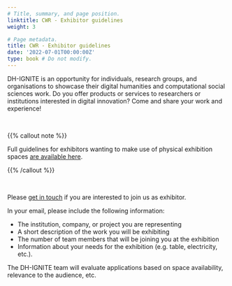 ```yaml
---
# Title, summary, and page position.
linktitle: CWR - Exhibitor guidelines
weight: 3

# Page metadata.
title: CWR - Exhibitor guidelines
date: '2022-07-01T00:00:00Z'
type: book # Do not modify.
---
```


DH-IGNITE is an opportunity for individuals, research groups, and organisations to showcase their digital humanities and computational social sciences work. Do you offer products or services to researchers or institutions interested in digital innovation? Come and share your work and experience!

<br>

{{% callout note %}}

Full guidelines for exhibitors wanting to make use of physical exhibition spaces [are available here](https://docs.google.com/document/d/10Dqmf-k2GyPoJ-zEfIGi6HFRbcHVJ8-a9CjwLD1-Vec/edit?usp=sharing). 

{{% /callout %}}


<br>

<!---

are [available online](https://docs.google.com/document/d/1o42ZY41c0Za3mIiYFRnqgVDOhKrdgdrLvDbrK0Jhj10/edit?usp=sharing).






## Costs
---

SADiLaR is sponsoring exhibition spaces and exhibitor participation in DH-IGNITE. 

### Physical booths at Lord Charles Hotel

- Exhibitors will not be charged an exhibition fee.
- Booth representatives are limited to one person per stand due to limited space at the venue. Should exhibitors want to bring more than one representative, please [discuss this](mailto:dh-ignite@talarify.co.za) with the organising team.
- The conference day fee, sponsored by SADiLaR, includes tea breaks, lunch, and parking.
- Travel and accommodation (including breakfast and dinner) for each team member joining the exhibition will be for the exhibitors’ budget.


### Virtual booths on Zoom Events:

- Exhibitors will not be charged an exhibition or participation fee.

<br>

## Joining as exhibitor
---

### By invitation

The DH-IGNITE team will invite potential exhibitors to showcase their work, products or services. These nominated organisations will receive an invitation email from the DH-IGNITE team.


### By application

{{% callout note %}}

Please [contact us](../../../#contact) if you have not received an invitation but would like to exhibit your work at the conference. 

{{% /callout %}}

<-->
Please [get in touch](../../contact.md) if you are interested to join us as exhibitor.

In your email, please include the following information:

- The institution, company, or project you are representing
- A short description of the work you will be exhibiting 
- The number of team members that will be joining you at the exhibition
- Information about your needs for the exhibition (e.g. table, electricity, etc.). 

The DH-IGNITE team will evaluate applications based on space availability, relevance to the audience, etc.

<!---

<br>

#

## Important dates
---

- Exhibition invitations sent:        20 January 2023
- Exhibition application opening:     20 January 2023
- Exhibition application closing:     10 February 2023
- Applications outcomes communicated: 17 February 2023
- Final confirmation of exhibitors:   25 February 2023
- Exhibition information due date:    1 March 2023

--->